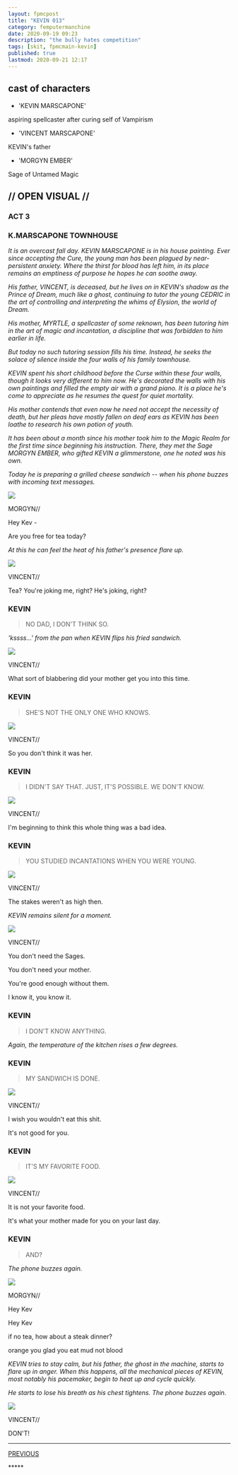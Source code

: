 ```yaml
---
layout: fpmcpost
title: "KEVIN 013"
category: femputermanchine
date: 2020-09-19 09:23
description: "the bully hates competition"
tags: [skit, fpmcmain-kevin]
published: true
lastmod: 2020-09-21 12:17
---
```

[//]: # ( 9/19/20  -added)

## cast of characters
* 'KEVIN MARSCAPONE'

aspiring spellcaster after curing self of Vampirism

* 'VINCENT MARSCAPONE'

KEVIN's father 

* 'MORGYN EMBER'

Sage of Untamed Magic

## // OPEN VISUAL // ##

### ACT 3 ###

### K.MARSCAPONE TOWNHOUSE ###

<I>It is an overcast fall day. KEVIN MARSCAPONE is in his house painting. Ever since accepting the Cure, the young man has been plagued by near-persistent anxiety. Where the thirst for blood has left him, in its place remains an emptiness of purpose he hopes he can soothe away. </i>

<i>His father, VINCENT, is deceased, but he lives on in KEVIN's shadow as the Prince of Dream, much like a ghost, continuing to tutor the young CEDRIC in the art of controlling and interpreting the whims of Elysion, the world of Dream. </i>

<i>His mother, MYRTLE, a spellcaster of some reknown, has been tutoring him in the art of magic and incantation, a discipline that was forbidden to him earlier in life. </i>

<i>But today no such tutoring session fills his time. Instead, he seeks the solace of silence inside the four walls of his family townhouse. </i>

<i>KEVIN spent his short childhood before the Curse within these four walls, though it looks very different to him now. He's decorated the walls with his own paintings and filled the empty air with a grand piano. It is a place he's come to appreciate as he resumes the quest for quiet mortality. </i>

<i>His mother contends that even now he need not accept the necessity of death, but her pleas have mostly fallen on deaf ears as KEVIN has been loathe to research his own potion of youth. </i>

<i>It has been about a month since his mother took him to the Magic Realm for the first time since beginning his instruction. There, they met the Sage MORGYN EMBER, who gifted KEVIN a glimmerstone, one he noted was his own. </i>

<i>Today he is preparing a grilled cheese sandwich -- when his phone buzzes with incoming text messages. </i>

<div class="chat-box">
<img src="{{ site.url }}/assets/tb/morgyn.jpg" class="chat-portrait" />
<p class="ppl-sez">MORGYN//</p>
<p class="ppl-sez">Hey Kev - </p>
<p class="ppl-sez">Are you free for tea today? </p>
</div>

<i>At this he can feel the heat of his father's presence flare up. </i>

<div class="chat-box">
<img src="{{ site.url }}/assets/tb/kev-tb.jpg" class="chat-portrait" />
<p class="ppl-sez">VINCENT//</p>
<p class="ppl-sez">Tea? You're joking me, right? He's joking, right?</p>
</div>

### KEVIN ###

> NO DAD, I DON'T THINK SO.

<I>'kssss...' from the pan when KEVIN flips his fried sandwich. </i>

<div class="chat-box">
<img src="{{ site.url }}/assets/tb/kev-tb.jpg" class="chat-portrait" />
<p class="ppl-sez">VINCENT//</p>
<p class="ppl-sez">What sort of blabbering did your mother get you into this time.</p>
</div>

### KEVIN ###

> SHE'S NOT THE ONLY ONE WHO KNOWS.

<div class="chat-box">
<img src="{{ site.url }}/assets/tb/kev-tb.jpg" class="chat-portrait" />
<p class="ppl-sez">VINCENT//</p>
<p class="ppl-sez">So you don't think it was her.</p>
</div>

### KEVIN ###

> I DIDN'T SAY THAT. JUST, IT'S POSSIBLE. WE DON'T KNOW.

<div class="chat-box">
<img src="{{ site.url }}/assets/tb/kev-tb.jpg" class="chat-portrait" />
<p class="ppl-sez">VINCENT//</p>
<p class="ppl-sez">I'm beginning to think this whole thing was a bad idea. </p>
</div>

### KEVIN ###

> YOU STUDIED INCANTATIONS WHEN YOU WERE YOUNG.

<div class="chat-box">
<img src="{{ site.url }}/assets/tb/kev-tb.jpg" class="chat-portrait" />
<p class="ppl-sez">VINCENT//</p>
<p class="ppl-sez">The stakes weren't as high then. </p>
</div>

<i>KEVIN remains silent for a moment. </i>

<div class="chat-box">
<img src="{{ site.url }}/assets/tb/kev-tb.jpg" class="chat-portrait" />
<p class="ppl-sez">VINCENT//</p>
<p class="ppl-sez">You don't need the Sages. </p>
<p class="ppl-sez">You don't need your mother. </p>
<p class="ppl-sez">You're good enough without them. </p>
<p class="ppl-sez">I know it, you know it. </p>
</div>

### KEVIN ###

> I DON'T KNOW ANYTHING.

<I>Again, the temperature of the kitchen rises a few degrees. </i>

### KEVIN ###

> MY SANDWICH IS DONE.

<div class="chat-box">
<img src="{{ site.url }}/assets/tb/kev-tb.jpg" class="chat-portrait" />
<p class="ppl-sez">VINCENT//</p>
<p class="ppl-sez">I wish you wouldn't eat this shit. </p>
<p class="ppl-sez">It's not good for you. </p>
</div>

### KEVIN ###

> IT'S MY FAVORITE FOOD.

<div class="chat-box">
<img src="{{ site.url }}/assets/tb/kev-tb.jpg" class="chat-portrait" />
<p class="ppl-sez">VINCENT//</p>
<p class="ppl-sez">It is not your favorite food. </p>
<p class="ppl-sez">It's what your mother made for you on your last day. </p>
</div>

### KEVIN ###

> AND? 

<i>The phone buzzes again.</i>

<div class="chat-box">
<img src="{{ site.url }}/assets/tb/morgyn.jpg" class="chat-portrait" />
<p class="ppl-sez">MORGYN//</p>
<p class="ppl-sez">Hey Kev </p>
<p class="ppl-sez">Hey Kev </p>
<p class="ppl-sez">if no tea, how about a steak dinner? </p>
<p class="ppl-sez">orange you glad you eat mud not blood</p>
</div>

<i>KEVIN tries to stay calm, but his father, the ghost in the machine, starts to flare up in anger. When this happens, all the mechanical pieces of KEVIN, most notably his pacemaker, begin to heat up and cycle quickly.</i>

<i>He starts to lose his breath as his chest tightens. The phone buzzes again. </i>

<div class="chat-box">
<img src="{{ site.url }}/assets/tb/kev-tb.jpg" class="chat-portrait" />
<p class="ppl-sez">VINCENT//</p>
<p class="ppl-sez">DON'T! </p>
</div>


*****
<div class="fpmc-nav">

<span class="fpmc-nav-prev"><a href="{{ 'kevin-xii' | prepend: site.baseurl }}">PREVIOUS</a></span> 

</div>
*****
